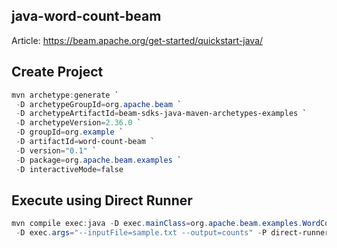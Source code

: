 ## java-word-count-beam

Article: <https://beam.apache.org/get-started/quickstart-java/>

## Create Project

```PowerShell
mvn archetype:generate `
 -D archetypeGroupId=org.apache.beam `
 -D archetypeArtifactId=beam-sdks-java-maven-archetypes-examples `
 -D archetypeVersion=2.36.0 `
 -D groupId=org.example `
 -D artifactId=word-count-beam `
 -D version="0.1" `
 -D package=org.apache.beam.examples `
 -D interactiveMode=false
 ```

## Execute using Direct Runner

```PowerShell
mvn compile exec:java -D exec.mainClass=org.apache.beam.examples.WordCount `
 -D exec.args="--inputFile=sample.txt --output=counts" -P direct-runner
 ```
